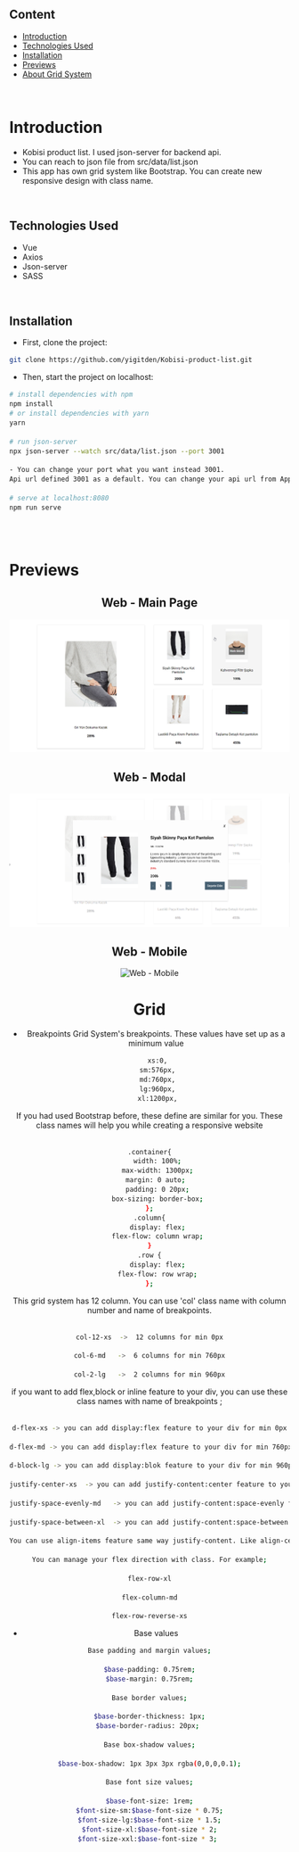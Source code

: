 
## Content

- [Introduction](#introduction)
- [Technologies Used](#technologies-used)
- [Installation](#installation)
- [Previews](#previews)
- [About Grid System](#grid)

<br>

# Introduction

- Kobisi product list. I used json-server for backend api. 
- You can reach to json file from src/data/list.json
- This app has own grid system like Bootstrap. You can create new responsive design with class name.


<br>

## Technologies Used

- Vue
- Axios
- Json-server
- SASS 

<br>

## Installation

- First, clone the project:

```sh
git clone https://github.com/yigitden/Kobisi-product-list.git
```

- Then, start the project on localhost:

```bash
# install dependencies with npm
npm install
# or install dependencies with yarn
yarn

# run json-server
npx json-server --watch src/data/list.json --port 3001

- You can change your port what you want instead 3001.
Api url defined 3001 as a default. You can change your api url from App.vue on 49 line.

# serve at localhost:8080
npm run serve
```
 
<br>
<br>

# Previews

<center>

## Web - Main Page

![Web - Main Page](previews/home.png)

## Web - Modal

![Web - Modal](previews/modal.png)

## Web - Mobile

![Web - Mobile](previews/mobile.gif) 
 
 

# Grid

- Breakpoints
Grid System's breakpoints. These values have set up as a minimum value
```sh
    xs:0,
    sm:576px,
    md:760px,
    lg:960px,
    xl:1200px,
```

If you had used Bootstrap before, these define are similar for you. 
These class names will help you while creating a responsive website
```sh

.container{
    width: 100%;
    max-width: 1300px;
    margin: 0 auto; 
    padding: 0 20px;
    box-sizing: border-box;
};
.column{
    display: flex;
    flex-flow: column wrap;
}
.row {
    display: flex;
    flex-flow: row wrap;
};
```

This grid system has 12 column. You can use 'col' class name with column number and name of breakpoints.
```sh

col-12-xs  ->  12 columns for min 0px

col-6-md   ->  6 columns for min 760px

col-2-lg   ->  2 columns for min 960px

```

if you want to add flex,block or inline feature to your div, you can use these class names with name of breakpoints ;

```sh

d-flex-xs -> you can add display:flex feature to your div for min 0px

d-flex-md -> you can add display:flex feature to your div for min 760px

d-block-lg -> you can add display:blok feature to your div for min 960px

justify-center-xs  -> you can add justify-content:center feature to your div for min 0px

justify-space-evenly-md   -> you can add justify-content:space-evenly feature to your div for min 760px

justify-space-between-xl  -> you can add justify-content:space-between feature to your div for min 1200px

You can use align-items feature same way justify-content. Like align-center-md or align-center-lg ...

You can manage your flex direction with class. For example;

flex-row-xl

flex-column-md

flex-row-reverse-xs

```

- Base values
```sh
Base padding and margin values;

$base-padding: 0.75rem;
$base-margin: 0.75rem;

Base border values;

$base-border-thickness: 1px;
$base-border-radius: 20px; 

Base box-shadow values;

$base-box-shadow: 1px 3px 3px rgba(0,0,0,0.1);

Base font size values;

$base-font-size: 1rem;
$font-size-sm:$base-font-size * 0.75;
$font-size-lg:$base-font-size * 1.5;
$font-size-xl:$base-font-size * 2;
$font-size-xxl:$base-font-size * 3; 
```